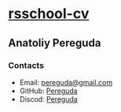 # [rsschool-cv](https://github.com/pereguda-anatoliy/rsschool-cv)  

## Anatoliy Pereguda  

### Contacts  

- Email: pereguda@gmail.com  
- GitHub: [Pereguda](https://github.com/pereguda-anatoliy)  
- Discod: [Pereguda](https://discordapp.com/users/1329337682492653570)  
